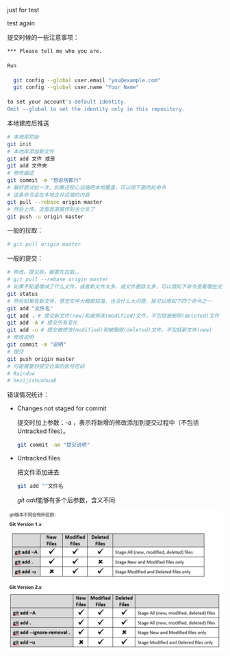 just for test

test again

提交时候的一些注意事项：

```bash
*** Please tell me who you are.

Run

  git config --global user.email "you@example.com"
  git config --global user.name "Your Name"

to set your account's default identity.
Omit --global to set the identity only in this repository.
```

本地建库后推送

```bash
# 本地库初始
git init
# 本地库添加新文件
git add 文件 或是
git add 文件夹
# 修改描述
git commit -m "想说啥都行"
# 最好尝试拉一次，如果还担心远端把本地覆盖，可以用下面的拉命令
# 这条命令会在本地合并远端的内容
git pull --rebase origin master
# 然后上传，这里我直接传到主分支了
git push -u origin master
```

一般的拉取：

```bash
# git pull origin master
```

一般的提交：

```bash
# 修改、提交前，都要先拉取。。
# git pull --rebase origin master
# 如果不知道增减了什么文件，或者新文件太多，或文件删除太多，可以用如下命令查看哪些文件未被git记录在案
git status
# 然后如果有新文件，感觉文件大概都知道，也没什么大问题，就可以用如下四个命令之一
git add "文件名"
git add . # 提交新文件(new)和被修改(modified)文件，不包括被删除(deleted)文件
git add -A # 提交所有变化
git add -u # 提交被修改(modified)和被删除(deleted)文件，不包括新文件(new)
# 修改说明
git commit -m "说明"
# 提交
git push origin master
# 可能需要你提交仓库的账号密码
# Raindow
# hezijishuohua8
```

错误情况统计：

- Changes not staged for commit

	提交时加上参数：-a ，表示将新增的修改添加到提交过程中（不包括Untracked files）。

	```bash
	git commit -am "提交说明"
	```
	
- Untracked files

	把文件添加进去

	```bash
	git add ""文件名
	```

	$git \ add$能够有多个后参数，含义不同

![image-20201019201438376](MarkAssets/image-20201019201438376.png)